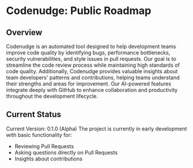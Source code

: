 # Codenudge: Public Roadmap

## Overview
Codenudge is an automated tool designed to help development teams improve code quality by identifying bugs, performance bottlenecks, security vulnerabilities, and style issues in pull requests. Our goal is to streamline the code review process while maintaining high standards of code quality.
Additionally, Codenudge provides valuable insights about team developers' patterns and contributions, helping teams understand their strengths and areas for improvement. Our AI-powered features integrate deeply with GitHub to enhance collaboration and productivity throughout the development lifecycle.


## Current Status
Current Version: 0.1.0 (Alpha)
The project is currently in early development with basic functionality for:
- Reviewing Pull Requests
- Asking questions directly on Pull Requests
- Insights about contributions
